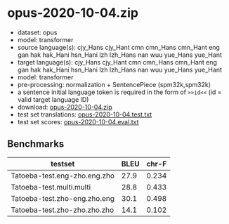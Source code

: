 # opus-2020-10-04.zip

* dataset: opus
* model: transformer
* source language(s): cjy_Hans cjy_Hant cmn cmn_Hans cmn_Hant eng gan hak hak_Hani hsn_Hani lzh lzh_Hans nan wuu yue_Hans yue_Hant
* target language(s): cjy_Hans cjy_Hant cmn cmn_Hans cmn_Hant eng gan hak hak_Hani hsn_Hani lzh lzh_Hans nan wuu yue_Hans yue_Hant
* model: transformer
* pre-processing: normalization + SentencePiece (spm32k,spm32k)
* a sentence initial language token is required in the form of `>>id<<` (id = valid target language ID)
* download: [opus-2020-10-04.zip](https://object.pouta.csc.fi/Tatoeba-MT-models/zhx-zhx/opus-2020-10-04.zip)
* test set translations: [opus-2020-10-04.test.txt](https://object.pouta.csc.fi/Tatoeba-MT-models/zhx-zhx/opus-2020-10-04.test.txt)
* test set scores: [opus-2020-10-04.eval.txt](https://object.pouta.csc.fi/Tatoeba-MT-models/zhx-zhx/opus-2020-10-04.eval.txt)

## Benchmarks

| testset               | BLEU  | chr-F |
|-----------------------|-------|-------|
| Tatoeba-test.eng-zho.eng.zho 	| 27.9 	| 0.234 |
| Tatoeba-test.multi.multi 	| 28.8 	| 0.433 |
| Tatoeba-test.zho-eng.zho.eng 	| 30.1 	| 0.498 |
| Tatoeba-test.zho-zho.zho.zho 	| 14.1 	| 0.102 |

